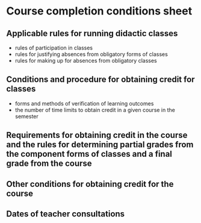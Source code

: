 # Course completion conditions sheet

## Applicable rules for running didactic classes

- rules of participation in classes
- rules for justifying absences from obligatory forms of classes
- rules for making up for absences from obligatory classes

## Conditions and procedure for obtaining credit for classes

- forms and methods of verification of learning outcomes
- the number of time limits to obtain credit in a given course in the semester

## Requirements for obtaining credit in the course and the rules for determining partial grades from the component forms of classes and a final grade from the course

## Other conditions for obtaining credit for the course

## Dates of teacher consultations
